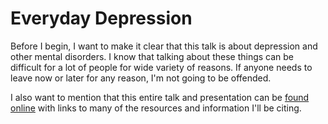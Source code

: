 # Everyday Depression

Before I begin, I want to make it clear that this talk is about depression and other mental disorders. I know that talking about these things can be difficult for a lot of people for wide variety of reasons. If anyone needs to leave now or later for any reason, I'm not going to be offended.

I also want to mention that this entire talk and presentation can be [found online][talk] with links to many of the resources and information I'll be citing.

[talk]: https://jwillesen.gitbooks.io/everyday-depression/content/
